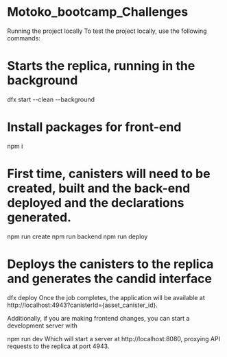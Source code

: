 # Motoko_bootcamp_Challenges

Running the project locally
To test the project locally, use the following commands:

# Starts the replica, running in the background
dfx start --clean --background

# Install packages for front-end
npm i

# First time, canisters will need to be created, built and the back-end deployed and the declarations generated.
npm run create
npm run backend
npm run deploy

# Deploys the canisters to the replica and generates the candid interface
dfx deploy
Once the job completes, the application will be available at http://localhost:4943?canisterId={asset_canister_id}.

Additionally, if you are making frontend changes, you can start a development server with

npm run dev
Which will start a server at http://localhost:8080, proxying API requests to the replica at port 4943.
